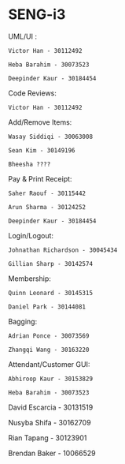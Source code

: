# SENG-i3

UML/UI :

    Victor Han - 30112492

    Heba Barahim - 30073523
    
    Deepinder Kaur - 30184454

Code Reviews:

    Victor Han - 30112492
    
Add/Remove Items:
    
    Wasay Siddiqi - 30063008
    
    Sean Kim - 30149196
    
    Bheesha ????
    
Pay & Print Receipt:

    Saher Raouf - 30115442
    
    Arun Sharma - 30124252
    
    Deepinder Kaur - 30184454
    
Login/Logout:
    
    Johnathan Richardson - 30045434

    Gillian Sharp - 30142574

Membership:
    
    Quinn Leonard - 30145315
    
    Daniel Park - 30144081

Bagging:

    Adrian Ponce - 30073569

    Zhangqi Wang - 30163220

Attendant/Customer GUI:
    
    Abhiroop Kaur - 30153829
    
    Heba Barahim - 30073523


David Escarcia - 30131519

Nusyba Shifa - 30162709

Rian Tapang - 30123901

Brendan Baker - 10066529
